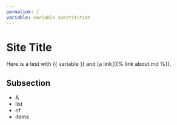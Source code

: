```yaml
---
permalink: /
variable: variable substitution
---
```


# Site Title

Here is a test with {{ variable }} and [a link]({% link about.md %}).

## Subsection

* A
* list
* of
* items

